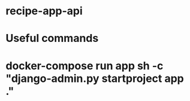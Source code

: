 # recipe-app-api

# Useful commands
# docker-compose run app sh -c "django-admin.py startproject app ."
